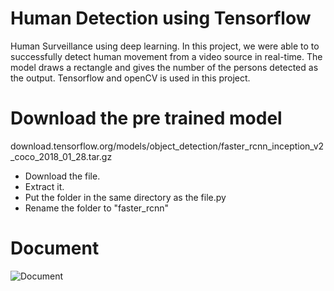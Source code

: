 # Human Detection using Tensorflow
Human Surveillance using deep learning. In this project, we were able to to successfully detect human movement from a video source in real-time. The model draws a rectangle and gives the number of the persons detected as the output. Tensorflow and openCV is used in this project.

# Download the pre trained model
download.tensorflow.org/models/object_detection/faster_rcnn_inception_v2_coco_2018_01_28.tar.gz

* Download the file.
* Extract it.
* Put the folder in the same directory as the file.py 
* Rename the folder to "faster_rcnn"

# Document

![Document](output/doc.jpg)
